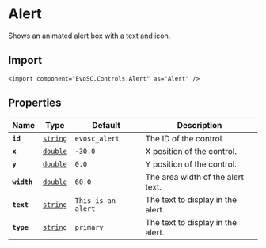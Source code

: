 # Alert
Shows an animated alert box with a text and icon.

## Import
```xml:no-line-numbers
<import component="EvoSC.Controls.Alert" as="Alert" />
```

## Properties
| Name | Type | Default | Description |
|------|------|---------|-------------|
| **`id`** | [`string`](#) | `evosc_alert` | The ID of the control. |
| **`x`** | [`double`](#) | `-30.0` | X position of the control. |
| **`y`** | [`double`](#) | `0.0` | Y position of the control. |
| **`width`** | [`double`](#) | `60.0` | The area width of the alert text. |
| **`text`** | [`string`](#) | `This is an alert` | The text to display in the alert. |
| **`type`** | [`string`](#) | `primary` | The text to display in the alert. |
